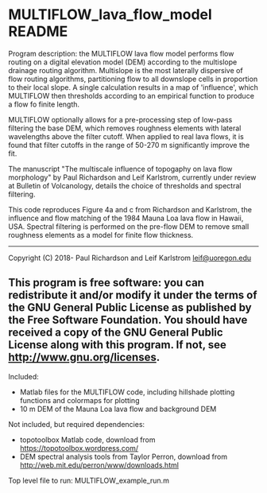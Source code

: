 # MULTIFLOW_lava_flow_model README

Program description: the MULTIFLOW lava flow model performs flow routing on a digital elevation model (DEM) according to the multislope drainage routing algorithm. Multislope is the most laterally dispersive of flow routing algorithms, partitioning flow to all downslope cells in proportion to their local slope. A single calculation results in a map of 'influence', which MULTIFLOW then thresholds according to an empirical function to produce a flow fo finite length. 

MULTIFLOW optionally allows for a pre-processing step of low-pass filtering the base DEM, which removes roughness elements with lateral wavelengths above the filter cutoff. When applied to real lava flows, it is found that filter cutoffs in the range of 50-270 m significantly improve the fit. 

The manuscript "The multiscale influence of topogaphy on lava flow morphology" by Paul Richardson and Leif Karlstrom, currently under review at Bulletin of Volcanology, details the choice of thresholds and spectral filtering.  

This code reproduces Figure 4a and c from Richardson and Karlstrom, the influence and flow matching of the 1984 Mauna Loa lava flow in Hawaii, USA. Spectral filtering is performed on the pre-flow DEM to remove small roughness elements as a model for finite flow thickness. 

----------
Copyright (C) 2018- Paul Richardson and Leif Karlstrom <leif@uoregon.edu>

This program is free software: you can redistribute it and/or modify it 
under the terms of the GNU General Public License as published by the 
Free Software Foundation. You should have received a copy of the GNU 
General Public License along with this program.  If not, see 
http://www.gnu.org/licenses.
----------

Included: 
- Matlab files for the MULTIFLOW code, including hillshade plotting functions and colormaps for plotting
- 10 m DEM of the Mauna Loa lava flow and background DEM

Not included, but required dependencies:
- topotoolbox Matlab code, download from https://topotoolbox.wordpress.com/
- DEM spectral analysis tools from Taylor Perron, download from http://web.mit.edu/perron/www/downloads.html

Top level file to run:
MULTIFLOW_example_run.m








